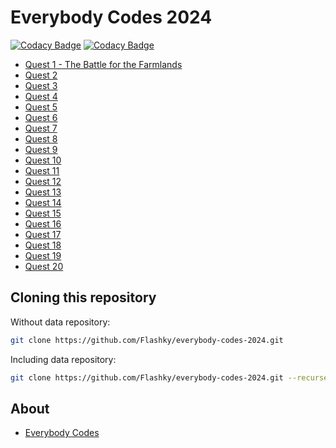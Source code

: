 # Everybody Codes 2024

[![Codacy Badge](https://app.codacy.com/project/badge/Grade/1f7c4838f6df4f7d9b2cb7056d6993bb)](https://app.codacy.com/gh/Flashky/everybody-codes-2024/dashboard?utm_source=gh&utm_medium=referral&utm_content=&utm_campaign=Badge_grade)
[![Codacy Badge](https://app.codacy.com/project/badge/Coverage/1f7c4838f6df4f7d9b2cb7056d6993bb)](https://app.codacy.com/gh/Flashky/everybody-codes-2024/dashboard?utm_source=gh&utm_medium=referral&utm_content=&utm_campaign=Badge_coverage)

- [Quest 1 - The Battle for the Farmlands](https://github.com/Flashky/everybody-codes-2024/tree/master/src/main/java/com/everybodycodes/flashk/quest01)
- [Quest 2](https://github.com/Flashky/everybody-codes-2024/tree/master/src/main/java/com/everybodycodes/flashk/quest02)
- [Quest 3](https://github.com/Flashky/everybody-codes-2024/tree/master/src/main/java/com/everybodycodes/flashk/quest03)
- [Quest 4](https://github.com/Flashky/everybody-codes-2024/tree/master/src/main/java/com/everybodycodes/flashk/quest04)
- [Quest 5](https://github.com/Flashky/everybody-codes-2024/tree/master/src/main/java/com/everybodycodes/flashk/quest05)
- [Quest 6](https://github.com/Flashky/everybody-codes-2024/tree/master/src/main/java/com/everybodycodes/flashk/quest06)
- [Quest 7](https://github.com/Flashky/everybody-codes-2024/tree/master/src/main/java/com/everybodycodes/flashk/quest07)
- [Quest 8](https://github.com/Flashky/everybody-codes-2024/tree/master/src/main/java/com/everybodycodes/flashk/quest08)
- [Quest 9](https://github.com/Flashky/everybody-codes-2024/tree/master/src/main/java/com/everybodycodes/flashk/quest09)
- [Quest 10](https://github.com/Flashky/everybody-codes-2024/tree/master/src/main/java/com/everybodycodes/flashk/quest10)
- [Quest 11](https://github.com/Flashky/everybody-codes-2024/tree/master/src/main/java/com/everybodycodes/flashk/quest11)
- [Quest 12](https://github.com/Flashky/everybody-codes-2024/tree/master/src/main/java/com/everybodycodes/flashk/quest12)
- [Quest 13](https://github.com/Flashky/everybody-codes-2024/tree/master/src/main/java/com/everybodycodes/flashk/quest13)
- [Quest 14](https://github.com/Flashky/everybody-codes-2024/tree/master/src/main/java/com/everybodycodes/flashk/quest14)
- [Quest 15](https://github.com/Flashky/everybody-codes-2024/tree/master/src/main/java/com/everybodycodes/flashk/quest15)
- [Quest 16](https://github.com/Flashky/everybody-codes-2024/tree/master/src/main/java/com/everybodycodes/flashk/quest16)
- [Quest 17](https://github.com/Flashky/everybody-codes-2024/tree/master/src/main/java/com/everybodycodes/flashk/quest17)
- [Quest 18](https://github.com/Flashky/everybody-codes-2024/tree/master/src/main/java/com/everybodycodes/flashk/quest18)
- [Quest 19](https://github.com/Flashky/everybody-codes-2024/tree/master/src/main/java/com/everybodycodes/flashk/quest19)
- [Quest 20](https://github.com/Flashky/everybody-codes-2024/tree/master/src/main/java/com/everybodycodes/flashk/quest20)

## Cloning this repository

Without data repository:

```bash
git clone https://github.com/Flashky/everybody-codes-2024.git
```

Including data repository:

```bash
git clone https://github.com/Flashky/everybody-codes-2024.git --recurse-submodules
```

## About

- [Everybody Codes](https://everybody.codes/home)
